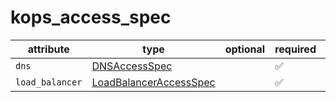 # kops_access_spec

| attribute | type | optional | required | computed |
| --- | --- | --- | --- | --- |
| `dns` | [DNSAccessSpec](./DNSAccessSpec.generated.md) |  | :white_check_mark: |  |
| `load_balancer` | [LoadBalancerAccessSpec](./LoadBalancerAccessSpec.generated.md) |  | :white_check_mark: |  |

